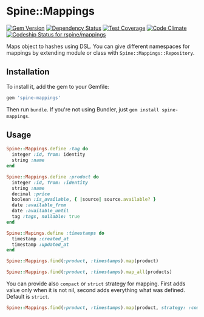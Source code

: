 # Spine::Mappings

[![Gem Version](https://badge.fury.io/rb/spine-mappings.svg)](http://badge.fury.io/rb/spine-mappings)
[![Dependency Status](https://gemnasium.com/rspine/mappings.svg)](https://gemnasium.com/rspine/mappings)
[![Test Coverage](https://codeclimate.com/github/rspine/mappings/badges/coverage.svg)](https://codeclimate.com/github/rspine/mappings/coverage)
[![Code Climate](https://codeclimate.com/github/rspine/mappings/badges/gpa.svg)](https://codeclimate.com/github/rspine/mappings)
[![Codeship Status for rspine/mappings](https://codeship.com/projects/90a03900-e41c-0132-2cdb-16773c71d38d/status?branch=master)](https://codeship.com/projects/81788)

Maps object to hashes using DSL. You can give different namespaces for mappings
by extending module or class with `Spine::Mappings::Repository`.

## Installation

To install it, add the gem to your Gemfile:

```ruby
gem 'spine-mappings'
```

Then run `bundle`. If you're not using Bundler, just `gem install spine-mappings`.

## Usage

```ruby
Spine::Mappings.define :tag do
  integer :id, from: identity
  string :name
end

Spine::Mappings.define :product do
  integer :id, from: :identity
  string :name
  decimal :price
  boolean :is_available, { |source| source.available? }
  date :available_from
  date :available_until
  tag :tags, nullable: true
end

Spine::Mapings.define :timestamps do
  timestamp :created_at
  timestamp :updated_at
end

Spine::Mappings.find(:product, :timestamps).map(product)

Spine::Mappings.find(:product, :timestamps).map_all(products)
```

You can provide also `compact` or `strict` strategy for mapping. First adds
value only when it is not nil, second adds everything what was defined. Default
is `strict`.

```ruby
Spine::Mappings.find(:product, :timestamps).map(product, strategy: :compact)
```
